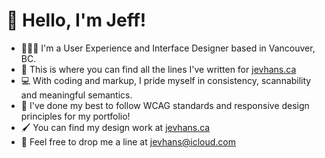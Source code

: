 # 👋 Hello, I'm Jeff!

- 🙋🏻‍♂️ I'm a User Experience and Interface Designer based in Vancouver, BC.
- 👾 This is where you can find all the lines I've written for [jevhans.ca](https://www.jevhans.ca/)
- 💻 With coding and markup, I pride myself in consistency, scannability and meaningful semantics.
- 🎨 I've done my best to follow WCAG standards and responsive design principles for my portfolio!
- 🖌️ You can find my design work at [jevhans.ca](https://www.jevhans.ca/)
- 📧 Feel free to drop me a line at jevhans@icloud.com
